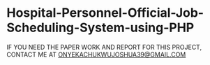 # Hospital-Personnel-Official-Job-Scheduling-System-using-PHP

IF YOU NEED THE PAPER WORK AND REPORT FOR THIS PROJECT, CONTACT ME AT ONYEKACHUKWUJOSHUA39@GMAIL.COM
